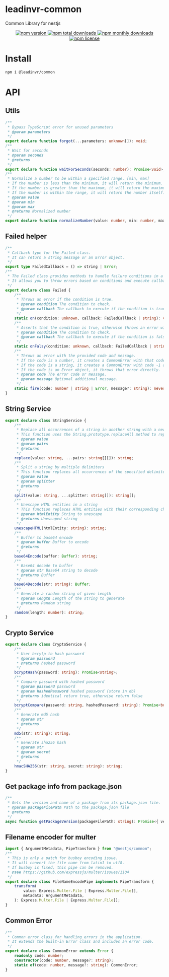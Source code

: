# leadinvr-common

Common Library for nestjs

<p align="center">
  <a href="https://www.npmjs.com/package/@leadinvr/common">
    <img src="https://img.shields.io/npm/v/@leadinvr/common.svg?style=for-the-badge" alt="npm version" />
  </a>
  <a href="https://www.npmjs.com/package/@leadinvr/common">
    <img src="https://img.shields.io/npm/dt/@leadinvr/common.svg?style=for-the-badge" alt="npm total downloads" />
  </a>
  <a href="https://www.npmjs.com/package/@leadinvr/common">
    <img src="https://img.shields.io/npm/dm/@leadinvr/common.svg?style=for-the-badge" alt="npm monthly downloads" />
  </a>
  <a href="https://www.npmjs.com/package/@leadinvr/common">
    <img src="https://img.shields.io/npm/l/@leadinvr/common.svg?style=for-the-badge" alt="npm license" />
  </a>
</p>

# Install

```bash
npm i @leadinvr/common
```

# API

## Utils

```ts
/**
 * Bypass TypeScript error for unused parameters
 * @param parameters
 */
export declare function forgot(...parameters: unknown[]): void;
/**
 * Wait for seconds
 * @param seconds
 * @returns
 */
export declare function waitForSeconds(seconds: number): Promise<void>;
/**
 * Normalize a number to be within a specified range. [min, max]
 * If the number is less than the minimum, it will return the minimum.
 * If the number is greater than the maximum, it will return the maximum.
 * If the number is within the range, it will return the number itself.
 * @param value
 * @param min
 * @param max
 * @returns Normalized number
 */
export declare function normalizeNumber(value: number, min: number, max: number): number;
```

## Failed helper

```ts
/**
 * Callback type for the Failed class.
 * It can return a string message or an Error object.
 */
export type FailedCallback = () => string | Error;
/**
 * The Failed class provides methods to handle failure conditions in a structured way.
 * It allows you to throw errors based on conditions and execute callbacks or return messages.
 */
export declare class Failed {
    /**
     * Throws an error if the condition is true.
     * @param condition The condition to check.
     * @param callback The callback to execute if the condition is true, or a string message.
     */
    static on(condition: unknown, callback: FailedCallback | string): void;
    /**
     * Asserts that the condition is true, otherwise throws an error with the provided callback or message.
     * @param condition The condition to check.
     * @param callback The callback to execute if the condition is false, or a string message.
     */
    static onFalsy(condition: unknown, callback: FailedCallback | string): asserts condition;
    /**
     * Throws an error with the provided code and message.
     * If the code is a number, it creates a CommonError with that code.
     * If the code is a string, it creates a CommonError with code -1 and the string as the message.
     * If the code is an Error object, it throws that error directly.
     * @param code The error code or message.
     * @param message Optional additional message.
     */
    static fire(code: number | string | Error, message?: string): never;
}
```

## String Service

```ts
export declare class StringService {
    /**
     * Replace all occurrences of a string in another string with a new string.
     * This function uses the String.prototype.replaceAll method to replace all occurrences of a substring with a new string.
     * @param value
     * @param pairs
     * @returns
     */
    replace(value: string, ...pairs: string[][]): string;
    /**
     * Split a string by multiple delimiters
     * This function replaces all occurrences of the specified delimiters with a unique string and then splits the string by that unique string.
     * @param value
     * @param splitter
     * @returns
     */
    split(value: string, ...splitter: string[]): string[];
    /**
     * Unescape HTML entities in a string
     * This function replaces HTML entities with their corresponding characters.
     * @param htmlEntity String to unescape
     * @returns Unescaped string
     */
    unescapeHTML(htmlEntity: string): string;
    /**
     * Buffer to base64 encode
     * @param buffer Buffer to encode
     * @returns
     */
    base64Encode(buffer: Buffer): string;
    /**
     * Base64 decode to buffer
     * @param str Base64 string to decode
     * @returns Buffer
     */
    base64Decode(str: string): Buffer;
    /**
     * Generate a random string of given length
     * @param length Length of the string to generate
     * @returns Random string
     */
    random(length: number): string;
}
```

## Crypto Service

```ts
export declare class CryptoService {
    /**
     * User bcrytp to hash password
     * @param password
     * @returns hashed password
     */
    bcryptHash(password: string): Promise<string>;
    /**
     * Compare password with hashed password
     * @param password password
     * @param hashedPassword hashed password (store in db)
     * @returns identical return true, otherwise return false
     */
    bcryptCompare(password: string, hashedPassword: string): Promise<boolean>;
    /**
     * Generate md5 hash
     * @param str
     * @returns
     */
    md5(str: string): string;
    /**
     * Generate sha256 hash
     * @param str
     * @param secret
     * @returns
     */
    hmacSHA256(str: string, secret: string): string;
}
```

## Get package info from package.json

```ts
/**
 * Gets the version and name of a package from its package.json file.
 * @param packageFilePath Path to the package.json file
 * @returns
 */
async function getPackageVersion(packageFilePath: string): Promise<{ version: string; name: string }>;
```

## Filename encoder for multer

```ts
import { ArgumentMetadata, PipeTransform } from "@nestjs/common";
/**
 * This is only a patch for busboy encoding issue.
 * It will convert the file name from latin1 to utf8.
 * If busboy is fixed, this pipe can be removed.
 * @see https://github.com/expressjs/multer/issues/1104
 */
export declare class FileNameEncodePipe implements PipeTransform {
    transform(
        value: Express.Multer.File | Express.Multer.File[],
        metadata: ArgumentMetadata,
    ): Express.Multer.File | Express.Multer.File[];
}
```

## Common Error

```ts
/**
 * Common error class for handling errors in the application.
 * It extends the built-in Error class and includes an error code.
 */
export declare class CommonError extends Error {
    readonly code: number;
    constructor(code: number, message?: string);
    static of(code: number, message?: string): CommonError;
}
```
